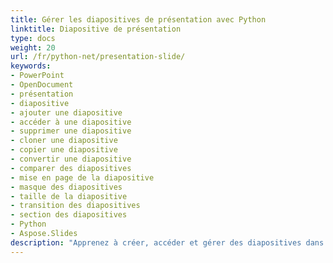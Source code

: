 ```yaml
---
title: Gérer les diapositives de présentation avec Python
linktitle: Diapositive de présentation
type: docs
weight: 20
url: /fr/python-net/presentation-slide/
keywords:
- PowerPoint
- OpenDocument
- présentation
- diapositive
- ajouter une diapositive
- accéder à une diapositive
- supprimer une diapositive
- cloner une diapositive
- copier une diapositive
- convertir une diapositive
- comparer des diapositives
- mise en page de la diapositive
- masque des diapositives
- taille de la diapositive
- transition des diapositives
- section des diapositives
- Python
- Aspose.Slides
description: "Apprenez à créer, accéder et gérer des diapositives dans des présentations PPT, PPTX et ODP en utilisant Aspose.Slides for Python. Guide facile à suivre avec des exemples."
---
```


